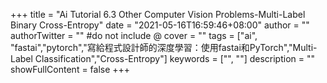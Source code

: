 +++
title = "Ai Tutorial 6.3 Other Computer Vision Problems-Multi-Label Binary Cross-Entropy"
date = "2021-05-16T16:59:46+08:00"
author = ""
authorTwitter = "" #do not include @
cover = ""
tags = ["ai", "fastai","pytorch","寫給程式設計師的深度學習：使用fastai和PyTorch","Multi-Label Classification","Cross-Entropy"]
keywords = ["", ""]
description = ""
showFullContent = false
+++
